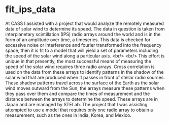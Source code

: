 # fit_ips_data
At CASS I assisted with a project that would analyze the remotely measured data of solar wind to determine its speed. The data in question is taken from interplanetary scintillation (IPS) radio arrays around the world and is in the form of an amplitude over time, a timeseries. This data is checked for excessive noise or interference and fourier transformed into the frequency space, then it is fit to a model that will yield a set of parameters including the speed of the solar wind along a particular axis. &lt;br/> &lt;br/> This effort is unique in that presently, the most successful means of measuring the speed of the solar wind requires three radio arrays. Cross correlation is used on the data from these arrays to identify patterns in the shadow of the solar wind that are produced when it passes in front of stellar radio sources. These shadow patterns travel across the surface of the Earth as the solar wind moves outward from the Sun, the arrays measure these patterns when they pass over them and compare the times of measurement and the distance between the arrays to determine the speed. These arrays are in Japan and are managed by STELab. The project that I was assisting attempted to use a model that requires only one radio array to obtain a measurement, such as the ones in India, Korea, and Mexico.
